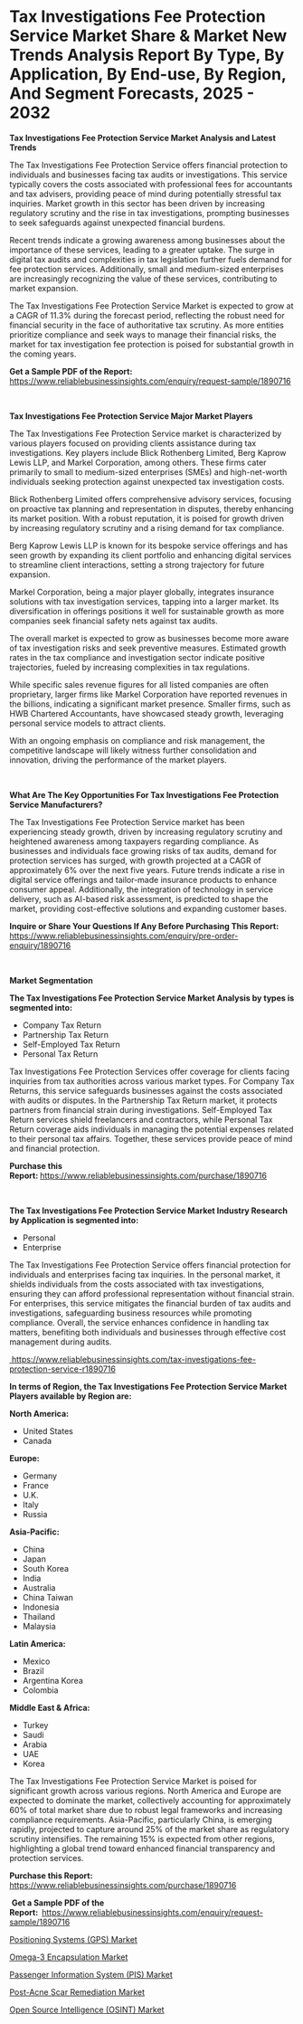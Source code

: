 <p><h1>Tax Investigations Fee Protection Service Market Share & Market New Trends Analysis Report By Type, By Application, By End-use, By Region, And Segment Forecasts, 2025 - 2032</h1></p><p><strong>Tax Investigations Fee Protection Service Market Analysis and Latest Trends</strong></p>
<p><p>The Tax Investigations Fee Protection Service offers financial protection to individuals and businesses facing tax audits or investigations. This service typically covers the costs associated with professional fees for accountants and tax advisers, providing peace of mind during potentially stressful tax inquiries. Market growth in this sector has been driven by increasing regulatory scrutiny and the rise in tax investigations, prompting businesses to seek safeguards against unexpected financial burdens.</p><p>Recent trends indicate a growing awareness among businesses about the importance of these services, leading to a greater uptake. The surge in digital tax audits and complexities in tax legislation further fuels demand for fee protection services. Additionally, small and medium-sized enterprises are increasingly recognizing the value of these services, contributing to market expansion.</p><p>The Tax Investigations Fee Protection Service Market is expected to grow at a CAGR of 11.3% during the forecast period, reflecting the robust need for financial security in the face of authoritative tax scrutiny. As more entities prioritize compliance and seek ways to manage their financial risks, the market for tax investigation fee protection is poised for substantial growth in the coming years.</p></p>
<p><strong>Get a Sample PDF of the Report:&nbsp;</strong> <a href="https://www.reliablebusinessinsights.com/enquiry/request-sample/1890716?utm_campaign=2794&utm_medium=2&utm_source=Github&utm_content=ia&utm_term=11032025&utm_id=tax-investigations-fee-protection-service">https://www.reliablebusinessinsights.com/enquiry/request-sample/1890716</a></p>
<p>&nbsp;</p>
<p><strong>Tax Investigations Fee Protection Service Major Market Players</strong></p>
<p><p>The Tax Investigations Fee Protection Service market is characterized by various players focused on providing clients assistance during tax investigations. Key players include Blick Rothenberg Limited, Berg Kaprow Lewis LLP, and Markel Corporation, among others. These firms cater primarily to small to medium-sized enterprises (SMEs) and high-net-worth individuals seeking protection against unexpected tax investigation costs.</p><p>Blick Rothenberg Limited offers comprehensive advisory services, focusing on proactive tax planning and representation in disputes, thereby enhancing its market position. With a robust reputation, it is poised for growth driven by increasing regulatory scrutiny and a rising demand for tax compliance.</p><p>Berg Kaprow Lewis LLP is known for its bespoke service offerings and has seen growth by expanding its client portfolio and enhancing digital services to streamline client interactions, setting a strong trajectory for future expansion.</p><p>Markel Corporation, being a major player globally, integrates insurance solutions with tax investigation services, tapping into a larger market. Its diversification in offerings positions it well for sustainable growth as more companies seek financial safety nets against tax audits.</p><p>The overall market is expected to grow as businesses become more aware of tax investigation risks and seek preventive measures. Estimated growth rates in the tax compliance and investigation sector indicate positive trajectories, fueled by increasing complexities in tax regulations.</p><p>While specific sales revenue figures for all listed companies are often proprietary, larger firms like Markel Corporation have reported revenues in the billions, indicating a significant market presence. Smaller firms, such as HWB Chartered Accountants, have showcased steady growth, leveraging personal service models to attract clients.</p><p>With an ongoing emphasis on compliance and risk management, the competitive landscape will likely witness further consolidation and innovation, driving the performance of the market players.</p></p>
<p>&nbsp;</p>
<p><strong>What Are The Key Opportunities For Tax Investigations Fee Protection Service Manufacturers?</strong></p>
<p><p>The Tax Investigations Fee Protection Service market has been experiencing steady growth, driven by increasing regulatory scrutiny and heightened awareness among taxpayers regarding compliance. As businesses and individuals face growing risks of tax audits, demand for protection services has surged, with growth projected at a CAGR of approximately 6% over the next five years. Future trends indicate a rise in digital service offerings and tailor-made insurance products to enhance consumer appeal. Additionally, the integration of technology in service delivery, such as AI-based risk assessment, is predicted to shape the market, providing cost-effective solutions and expanding customer bases.</p></p>
<p><strong>Inquire or Share Your Questions If Any Before Purchasing This Report:</strong> <a href="https://www.reliablebusinessinsights.com/enquiry/pre-order-enquiry/1890716?utm_campaign=2794&utm_medium=2&utm_source=Github&utm_content=ia&utm_term=11032025&utm_id=tax-investigations-fee-protection-service">https://www.reliablebusinessinsights.com/enquiry/pre-order-enquiry/1890716</a></p>
<p>&nbsp;</p>
<p><strong>Market Segmentation</strong></p>
<p><strong>The Tax Investigations Fee Protection Service Market Analysis by types is segmented into:</strong></p>
<p><ul><li>Company Tax Return</li><li>Partnership Tax Return</li><li>Self-Employed Tax Return</li><li>Personal Tax Return</li></ul></p>
<p><p>Tax Investigations Fee Protection Services offer coverage for clients facing inquiries from tax authorities across various market types. For Company Tax Returns, this service safeguards businesses against the costs associated with audits or disputes. In the Partnership Tax Return market, it protects partners from financial strain during investigations. Self-Employed Tax Return services shield freelancers and contractors, while Personal Tax Return coverage aids individuals in managing the potential expenses related to their personal tax affairs. Together, these services provide peace of mind and financial protection.</p></p>
<p><strong>Purchase this Report:&nbsp;</strong><a href="https://www.reliablebusinessinsights.com/purchase/1890716?utm_campaign=2794&utm_medium=2&utm_source=Github&utm_content=ia&utm_term=11032025&utm_id=tax-investigations-fee-protection-service">https://www.reliablebusinessinsights.com/purchase/1890716</a></p>
<p>&nbsp;</p>
<p><strong>The Tax Investigations Fee Protection Service Market Industry Research by Application is segmented into:</strong></p>
<p><ul><li>Personal</li><li>Enterprise</li></ul></p>
<p><p>The Tax Investigations Fee Protection Service offers financial protection for individuals and enterprises facing tax inquiries. In the personal market, it shields individuals from the costs associated with tax investigations, ensuring they can afford professional representation without financial strain. For enterprises, this service mitigates the financial burden of tax audits and investigations, safeguarding business resources while promoting compliance. Overall, the service enhances confidence in handling tax matters, benefiting both individuals and businesses through effective cost management during audits.</p></p>
<p><a href="https://www.reliablebusinessinsights.com/tax-investigations-fee-protection-service-r1890716?utm_campaign=2794&utm_medium=2&utm_source=Github&utm_content=ia&utm_term=11032025&utm_id=tax-investigations-fee-protection-service">&nbsp;https://www.reliablebusinessinsights.com/tax-investigations-fee-protection-service-r1890716</a></p>
<p><strong>In terms of Region, the Tax Investigations Fee Protection Service Market Players available by Region are:</strong></p>
<p>
    <p> <strong> North America: </strong>
        <ul>
            <li>United States</li>
            <li>Canada</li>
        </ul>
        </p> 
    <p> <strong> Europe: </strong>
        <ul>
            <li>Germany</li>
            <li>France</li>
            <li>U.K.</li>
            <li>Italy</li>
            <li>Russia</li>
        </ul>
        </p> 
    <p> <strong> Asia-Pacific: </strong>
        <ul>
            <li>China</li>
            <li>Japan</li>
            <li>South Korea</li>
            <li>India</li>
            <li>Australia</li>
            <li>China Taiwan</li>
            <li>Indonesia</li>
            <li>Thailand</li>
            <li>Malaysia</li>
        </ul>
        </p> 
    <p> <strong> Latin America: </strong>
        <ul>
            <li>Mexico</li>
            <li>Brazil</li>
            <li>Argentina Korea</li>
            <li>Colombia</li>
        </ul>
        </p> 
    <p> <strong> Middle East & Africa: </strong>
        <ul>
            <li>Turkey</li>
            <li>Saudi</li>
            <li>Arabia</li>
            <li>UAE</li>
            <li>Korea</li>
        </ul>
    </p>
    </p>
<p><p>The Tax Investigations Fee Protection Service Market is poised for significant growth across various regions. North America and Europe are expected to dominate the market, collectively accounting for approximately 60% of total market share due to robust legal frameworks and increasing compliance requirements. Asia-Pacific, particularly China, is emerging rapidly, projected to capture around 25% of the market share as regulatory scrutiny intensifies. The remaining 15% is expected from other regions, highlighting a global trend toward enhanced financial transparency and protection services.</p></p>
<p><strong>Purchase this Report: </strong><a href="https://www.reliablebusinessinsights.com/purchase/1890716?utm_campaign=2794&utm_medium=2&utm_source=Github&utm_content=ia&utm_term=11032025&utm_id=tax-investigations-fee-protection-service">https://www.reliablebusinessinsights.com/purchase/1890716</a></p>
<p>&nbsp;<strong>Get a Sample PDF of the Report:&nbsp;&nbsp;</strong><a href="https://www.reliablebusinessinsights.com/enquiry/request-sample/1890716?utm_campaign=2794&utm_medium=2&utm_source=Github&utm_content=ia&utm_term=11032025&utm_id=tax-investigations-fee-protection-service">https://www.reliablebusinessinsights.com/enquiry/request-sample/1890716</a></p>
<p><strong></strong></p>
<p><p><a href="https://github.com/moratronak3q/Market-Research-Report-List-1/blob/main/positioning-systems-gps-market.md?utm_campaign=2794&utm_medium=2&utm_source=Github&utm_content=ia&utm_term=11032025&utm_id=tax-investigations-fee-protection-service">Positioning Systems (GPS) Market</a></p><p><a href="https://github.com/pilukypalis/Market-Research-Report-List-1/blob/main/omega-3-encapsulation-market.md?utm_campaign=2794&utm_medium=2&utm_source=Github&utm_content=ia&utm_term=11032025&utm_id=tax-investigations-fee-protection-service">Omega-3 Encapsulation Market</a></p><p><a href="https://github.com/reahmmunises/Market-Research-Report-List-1/blob/main/passenger-information-system-pis-market.md?utm_campaign=2794&utm_medium=2&utm_source=Github&utm_content=ia&utm_term=11032025&utm_id=tax-investigations-fee-protection-service">Passenger Information System (PIS) Market</a></p><p><a href="https://github.com/zakkistuey/Market-Research-Report-List-1/blob/main/post-acne-scar-remediation-market.md?utm_campaign=2794&utm_medium=2&utm_source=Github&utm_content=ia&utm_term=11032025&utm_id=tax-investigations-fee-protection-service">Post-Acne Scar Remediation Market</a></p><p><a href="https://github.com/jugutstam/Market-Research-Report-List-1/blob/main/open-source-intelligence-osint-market.md?utm_campaign=2794&utm_medium=2&utm_source=Github&utm_content=ia&utm_term=11032025&utm_id=tax-investigations-fee-protection-service">Open Source Intelligence (OSINT) Market</a></p></p>